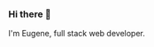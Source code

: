 ### Hi there 👋

I'm Eugene, full stack web developer.

<!-- ## Skills :muscle:
Here are some of the major technologies I use or have worked on in the past:

**Programming Languages (and not very)**

<img title="TypeScript" alt="TypeScript" width="40" src="https://raw.githubusercontent.com/devicons/devicon/master/icons/typescript/typescript-original.svg"/>|<img title="Python" alt="Python" width="40px" src="https://raw.githubusercontent.com/devicons/devicon/master/icons/python/python-original.svg" />|<img alt="PHP" title="PHP" width="40px" src="https://raw.githubusercontent.com/devicons/devicon/master/icons/php/php-original.svg">|<img alt="JS" title="JavaScript" width="40px" src="https://raw.githubusercontent.com/devicons/devicon/master/icons/javascript/javascript-original.svg">|<img title="CSS3" alt="CSS" width="40" src="https://raw.githubusercontent.com/devicons/devicon/master/icons/css3/css3-original.svg"/>|<img title="HTML5" alt="HTML" width="40" src="https://raw.githubusercontent.com/devicons/devicon/master/icons/html5/html5-original.svg"/>
|--|--|--|--|--|--|

**Libraries and Frameworks**

<img title="React" alt="React" width="40" src="https://raw.githubusercontent.com/devicons/devicon/master/icons/react/react-original.svg"/>|<img title="VueJS" alt="VueJS" width="40" src="https://raw.githubusercontent.com/devicons/devicon/master/icons/vuejs/vuejs-original.svg"/>|<img title="AdonisJS" alt="AdonisJS" width="40" src="https://raw.githubusercontent.com/devicons/devicon/master/icons/adonisjs/adonisjs-original.svg"/>|<img title="Laravel" alt="Laravel" width="40" src="https://raw.githubusercontent.com/devicons/devicon/master/icons/laravel/laravel-plain.svg"/>|<img title="Material UI" alt="Material UI" width="40" src="https://raw.githubusercontent.com/devicons/devicon/master/icons/materialui/materialui-original.svg"/>|<img title="Selenium" alt="Selenium" width="40px" src="https://raw.githubusercontent.com/devicons/devicon/master/icons/selenium/selenium-original.svg">
|--|--|--|--|--|--|
<img title="MobX" alt="MobX" width="40" src="https://mobx.js.org/img/mobx.png"/>|<img title="Redux" alt="Redux" width="40" src="https://raw.githubusercontent.com/devicons/devicon/master/icons/redux/redux-original.svg"/>|<img title="Webpack" alt="Webpack" width="40" src="https://raw.githubusercontent.com/devicons/devicon/master/icons/webpack/webpack-original.svg"/>|<img title="ESLint" alt="ESLint" width="40" src="https://raw.githubusercontent.com/devicons/devicon/master/icons/eslint/eslint-original.svg"/>|<img title="Babel" alt="Babel" width="40" src="https://raw.githubusercontent.com/devicons/devicon/master/icons/babel/babel-original.svg"/>|<img title="Sass" alt="Sass" width="40" src="https://raw.githubusercontent.com/devicons/devicon/master/icons/sass/sass-original.svg"/>

**Databases**

<img title="PostgreSQL"  alt="PostgreSQL" width="40" height="40" src="https://raw.githubusercontent.com/devicons/devicon/master/icons/postgresql/postgresql-original.svg"/>|<img title="Redis" alt="Redis" width="40px" src="https://raw.githubusercontent.com/devicons/devicon/master/icons/redis/redis-original.svg">|<img title="MongoDB" alt="MongoDB" width="40px" src="https://raw.githubusercontent.com/devicons/devicon/master/icons/mongodb/mongodb-original.svg">|<img title="MySQL"  alt="MySQL" width="40" height="40" src="https://raw.githubusercontent.com/devicons/devicon/master/icons/mysql/mysql-original.svg"/>
|--|--|--|--|

**Cloud**

<img title="Firebase" alt="Firebase" width="40" height="40" src="https://raw.githubusercontent.com/devicons/devicon/master/icons/firebase/firebase-plain.svg"/>|
|--|

**Tools**

<img title="Ubuntu" alt="Ubuntu" width="40px" src="https://raw.githubusercontent.com/github/explore/master/topics/ubuntu/ubuntu.png">|<img title="NodeJS" alt="NodeJS" width="40" height="40" src="https://raw.githubusercontent.com/devicons/devicon/master/icons/nodejs/nodejs-original.svg"/>|<img title="Docker" alt="Docker" width="40px" src="https://raw.githubusercontent.com/devicons/devicon/master/icons/docker/docker-original.svg">|<img title="VSCode" alt="Visual Studio Code" width="40px" src="https://raw.githubusercontent.com/devicons/devicon/master/icons/vscode/vscode-original.svg">|<img title="Git" alt="Git" width="40px" src="https://raw.githubusercontent.com/devicons/devicon/master/icons/git/git-original.svg">|<img title="SSH" alt="SSH" width="40px" src="https://raw.githubusercontent.com/devicons/devicon/master/icons/ssh/ssh-original.svg">
|--|--|--|--|--|--| -->

<!--
**e-astapkovich/e-astapkovich** is a ✨ _special_ ✨ repository because its `README.md` (this file) appears on your GitHub profile.

Here are some ideas to get you started:

- 🔭 I’m currently working on ...
- 🌱 I’m currently learning ...
- 👯 I’m looking to collaborate on ...
- 🤔 I’m looking for help with ...
- 💬 Ask me about ...
- 📫 How to reach me: ...
- 😄 Pronouns: ...
- ⚡ Fun fact: ...
-->

